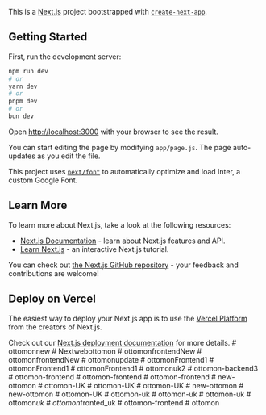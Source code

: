 This is a [Next.js](https://nextjs.org/) project bootstrapped with [`create-next-app`](https://github.com/vercel/next.js/tree/canary/packages/create-next-app).

## Getting Started

First, run the development server:

```bash
npm run dev
# or
yarn dev
# or
pnpm dev
# or
bun dev
```

Open [http://localhost:3000](http://localhost:3000) with your browser to see the result.

You can start editing the page by modifying `app/page.js`. The page auto-updates as you edit the file.

This project uses [`next/font`](https://nextjs.org/docs/basic-features/font-optimization) to automatically optimize and load Inter, a custom Google Font.

## Learn More

To learn more about Next.js, take a look at the following resources:

- [Next.js Documentation](https://nextjs.org/docs) - learn about Next.js features and API.
- [Learn Next.js](https://nextjs.org/learn) - an interactive Next.js tutorial.

You can check out [the Next.js GitHub repository](https://github.com/vercel/next.js/) - your feedback and contributions are welcome!

## Deploy on Vercel

The easiest way to deploy your Next.js app is to use the [Vercel Platform](https://vercel.com/new?utm_medium=default-template&filter=next.js&utm_source=create-next-app&utm_campaign=create-next-app-readme) from the creators of Next.js.

Check out our [Next.js deployment documentation](https://nextjs.org/docs/deployment) for more details.
#   o t t o m o n n e w  
 #   N e x t w e b o t t o m o n  
 #   o t t o m o n f r o n t e n d N e w  
 #   o t t o m o n f r o n t e n d N e w  
 #   o t t o m o n u p d a t e  
 #   o t t o m o n F r o n t e n d 1  
 #   o t t o m o n F r o n t e n d 1  
 #   o t t o m o n F r o n t e n d 1  
 #   o t t o m o n u k 2  
 #   o t t o m o n - b a c k e n d 3  
 #   o t t o m o n - f r o n t e n d  
 #   o t t o m o n - f r o n t e n d  
 #   o t t o m o n - f r o n t e n d  
 #   n e w - o t t o m o n  
 #   o t t o m o n - U K  
 #   o t t o m o n - U K  
 #   o t t o m o n - U K  
 #   n e w - o t t o m o n  
 #   n e w - o t t o m o n  
 #   o t t o m o n - U K  
 #   o t t o m o n - u k  
 #   o t t o m o n - u k  
 #   o t t o m o n - u k  
 #   o t t o m o n _ u k  
 #   o t t o m o n _ f r o n t e d _ u k  
 #   o t t o m o n - f r o n t e n d  
 #   o t t o m o n  
 